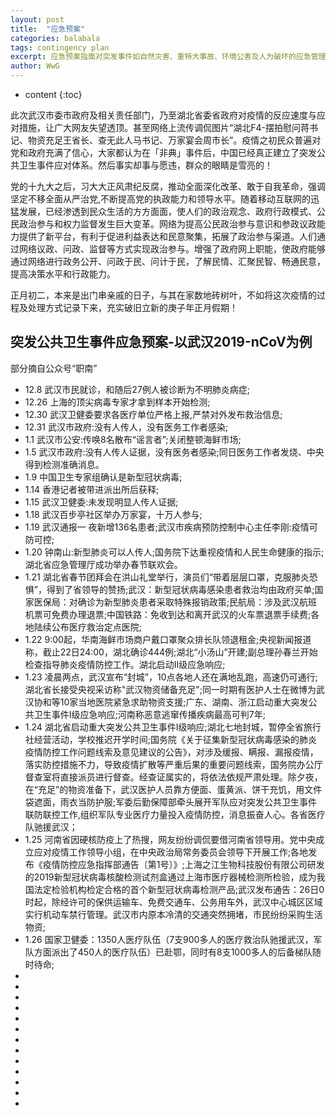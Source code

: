 ```yaml
---
layout: post
title:  "应急预案"
categories: balabala
tags: contingency plan
excerpt: 应急预案指面对突发事件如自然灾害、重特大事故、环境公害及人为破坏的应急管理、指挥、救援计划等。它一般应建立在综合防灾规划上。其几大重要子系统为：1、完善的应急组织管理指挥系统；2、强有力的应急工程救援保障体系；3、综合协调、应对自如的相互支持系统；4、充分备灾的保障供应体系；5、体现综合救援的应急队伍等。(查看详情)
author: WwG
---
```


* content
{:toc}


此次武汉市委市政府及相关责任部门，乃至湖北省委省政府对疫情的反应速度与应对措施，让广大网友失望透顶。甚至网络上流传调侃图片“湖北F4-摆拍慰问蒋书记、物资充足王省长、查无此人马书记、万家宴会周市长”。疫情之初民众普遍对党和政府充满了信心，大家都认为在「非典」事件后，中国已经真正建立了突发公共卫生事件应对体系。然后事实却事与愿违，群众的眼睛是雪亮的！

党的十九大之后，习大大正风肃纪反腐，推动全面深化改革、敢于自我革命，强调坚定不移全面从严治党,不断提高党的执政能力和领导水平。随着移动互联网的迅猛发展，已经渗透到民众生活的方方面面，使人们的政治观念、政府行政模式、公民政治参与和权力监督发生巨大变革。网络为提高公民政治参与意识和参政议政能力提供了新平台，有利于促进利益表达和民意聚集，拓展了政治参与渠道。人们通过网络议政、问政、监督等方式实现政治参与。增强了政府网上职能，使政府能够通过网络进行政务公开、问政于民、问计于民，了解民情、汇聚民智、畅通民意，提高决策水平和行政能力。


正月初二，本来是出门串亲戚的日子，与其在家数地砖树叶，不如将这次疫情的过程及处理方式记录下来，充实破旧立新的庚子年正月假期！

## 突发公共卫生事件应急预案-以武汉2019-nCoV为例
部分摘自公众号“职南”
*  12.8  武汉市民就诊，和随后27例人被诊断为不明肺炎病症;
*  12.26  上海的顶尖病毒专家才拿到样本开始检测;
*  12.30  武汉卫健委要求各医疗单位严格上报,严禁对外发布救治信息;
*  12.31  武汉市政府:没有人传人，没有医务工作者感染;
*  1.1  武汉市公安:传唤8名散布“谣言者”;关闭整顿海鲜市场;
*  1.5  武汉市政府:没有人传人证据，没有医务者感染;同日医务工作者发烧、中央得到检测准确消息。
*  1.9  中国卫生专家组确认是新型冠状病毒;
*  1.14  香港记者被带进派出所后获释;
*  1.15  武汉卫健委:未发现明显人传人证据;
*  1.18  武汉百步亭社区举办万家宴，十万人参与;
*  1.19  武汉通报一 夜新增136名患者;武汉市疾病预防控制中心主任李刚:疫情可防可控;
*  1.20  钟南山:新型肺炎可以人传人;国务院下达重视疫情和人民生命健康的指示;湖北省应急管理厅成功举办春节联欢会。
*  1.21  湖北省春节团拜会在洪山礼堂举行，演员们“带着层层口罩，克服肺炎恐惧”，得到了省领导的赞扬;武汉：新型冠状病毒感染患者救治均由政府买单;国家医保局：对确诊为新型肺炎患者采取特殊报销政策;民航局：涉及武汉航班机票可免费办理退票;中国铁路：免收到达和离开武汉的火车票退票手续费;各地陆续公布医疗救治定点医院;
*  1.22  9:00起，华南海鲜市场商户戴口罩聚众排长队领退租金;央视新闻报道称，截止22日24:00，湖北确诊444例;湖北“小汤山”开建;副总理孙春兰开始检查指导肺炎疫情防控工作。湖北启动II级应急响应;
*  1.23  凌晨两点，武汉宣布“封城”，10点各地人还在满地乱跑，高速仍可通行;湖北省长接受央视采访称"武汉物资储备充足";同一时期有医护人士在微博为武汉协和等10家当地医院紧急求助物资支援;广东、湖南、浙江启动重大突发公共卫生事件I级应急响应;河南称恶意逃窜传播疾病最高可判7年;
*  1.24  湖北省启动重大突发公共卫生事件Ⅰ级响应;湖北七地封城，暂停全省旅行社经营活动，学校推迟开学时间;国务院《关于征集新型冠状病毒感染的肺炎疫情防控工作问题线索及意见建议的公告》，对涉及缓报、瞒报、漏报疫情，落实防控措施不力，导致疫情扩散等严重后果的重要问题线索，国务院办公厅督查室将直接派员进行督查。经查证属实的，将依法依规严肃处理。除夕夜，在“充足”的物资准备下，武汉医护人员靠方便面、蛋黄派、饼干充饥，用文件袋遮面，雨衣当防护服;军委后勤保障部牵头展开军队应对突发公共卫生事件联防联控工作,组织军队专业医疗力量投入疫情防控，消息振奋人心。各省医疗队驰援武汉；
*  1.25  河南省因硬核防疫上了热搜，网友纷纷调侃要借河南省领导用。党中央成立应对疫情工作领导小组，在中央政治局常务委员会领导下开展工作;各地发布《疫情防控应急指挥部通告〔第1号〕》;上海之江生物科技股份有限公司研发的2019新型冠状病毒核酸检测试剂盒通过上海市医疗器械检测所检验，成为我国法定检验机构检定合格的首个新型冠状病毒检测产品;武汉发布通告：26日0时起，除经许可的保供运输车、免费交通车、公务用车外，武汉中心城区区域实行机动车禁行管理。武汉市内原本冷清的交通突然拥堵，市民纷纷采购生活物资;
*  1.26  国家卫健委：1350人医疗队伍（7支900多人的医疗救治队驰援武汉，军队方面派出了450人的医疗队伍）已赴鄂，同时有8支1000多人的后备梯队随时待命;
*  
*  
*  
*  
*  
*  
*  
*  
*  
*  
*  
*  
*  

